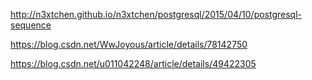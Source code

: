 http://n3xtchen.github.io/n3xtchen/postgresql/2015/04/10/postgresql-sequence



https://blog.csdn.net/WwJoyous/article/details/78142750



https://blog.csdn.net/u011042248/article/details/49422305